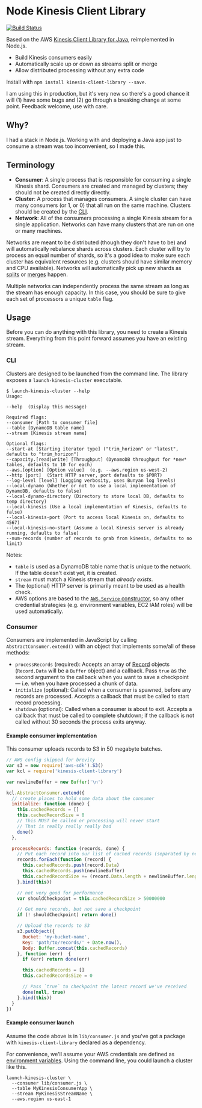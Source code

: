 # Node Kinesis Client Library

[![Build Status](https://travis-ci.org/evansolomon/nodejs-kinesis-client-library.svg?branch=master)](https://travis-ci.org/evansolomon/nodejs-kinesis-client-library)

Based on the AWS [Kinesis Client Library for Java](https://github.com/awslabs/amazon-kinesis-client), reimplemented in Node.js.

* Build Kinesis consumers easily
* Automatically scale up or down as streams split or merge
* Allow distributed processing without any extra code

Install with `npm install kinesis-client-library --save`.

I am using this in production, but it's very new so there's a good chance it will (1) have some bugs and (2) go through a breaking change at some point. Feedback welcome, use with care.

## Why?

I had a stack in Node.js. Working with and deploying a Java app just to consume a stream was too inconvenient, so I made this.


## Terminology

* **Consumer**: A single process that is responsible for consuming a single Kinesis shard. Consumers are created and managed by clusters; they should not be created directly directly.
* **Cluster**: A process that manages consumers. A single cluster can have many consumers (or 1, or 0) that all run on the same machine.  Clusters should be created by the [CLI](#cli).
* **Network**: All of the consumers processing a single Kinesis stream for a single application. Networks can have many clusters that are run on one or many machines.


Networks are meant to be distributed (though they don't have to be) and will automatically rebalance shards across clusters. Each cluster will try to process an equal number of shards, so it's a good idea to make sure each cluster has equivalent resources (e.g. clusters should have similar memory and CPU available). Networks will automatically pick up new shards as [splits](http://docs.aws.amazon.com/kinesis/latest/APIReference/API_SplitShard.html) or [merges](http://docs.aws.amazon.com/kinesis/latest/APIReference/API_MergeShards.html) happen.

Multiple networks can independently process the same stream as long as the stream has enough capacity. In this case, you should be sure to give each set of processors a unique `table` flag.


## Usage

Before you can do anything with this library, you need to create a Kinesis stream. Everything from this point forward assumes you have an existing stream.


### CLI

Clusters are designed to be launched from the command line.  The library exposes a `launch-kinesis-cluster` executable.

```
$ launch-kinesis-cluster --help
Usage:

--help  (Display this message)

Required flags:
--consumer [Path to consumer file]
--table [DynamoDB table name]
--stream [Kinesis stream name]

Optional flags:
--start-at [Starting iterator type] ("trim_horizon" or "latest", defaults to "trim_horizon")
--capacity.[read|write] [Throughput] (DynamoDB throughput for *new* tables, defaults to 10 for each)
--aws.[option] [Option value]  (e.g. --aws.region us-west-2)
--http [port]  (Start HTTP server, port defaults to $PORT)
--log-level [level] (Logging verbosity, uses Bunyan log levels)
--local-dynamo (Whether or not to use a local implementation of DynamoDB, defaults to false)
--local-dynamo-directory (Directory to store local DB, defaults to temp directory)
--local-kinesis (Use a local implementation of Kinesis, defaults to false)
--local-kinesis-port (Port to access local Kinesis on, defaults to 4567)
--local-kinesis-no-start (Assume a local Kinesis server is already running, defaults to false)
--num-records (number of records to grab from kinesis, defaults to no limit)
```

Notes:
* `table` is used as a DynamoDB table name that is unique to the network. If the table doesn't exist yet, it is created.
* `stream` must match a Kinesis stream that *already exists*.
* The (optional) HTTP server is primarily meant to be used as a health check.
* AWS options are based to the [`AWS.Service` constructor](http://docs.aws.amazon.com/AWSJavaScriptSDK/latest/AWS/Service.html), so any other credential strategies (e.g. environment variables, EC2 IAM roles) will be used automatically.


### Consumer

Consumers are implemented in JavaScript by calling `AbstractConsumer.extend()` with an object that implements some/all of these methods:

* `processRecords` (required): Accepts an array of [Record](http://docs.aws.amazon.com/kinesis/latest/APIReference/API_Record.html) objects (`Record.Data` will be a `Buffer` object) and a callback. Pass `true` as the second argument to the callback when you want to save a checkpoint — i.e. when you have processed a chunk of data.
* `initialize` (optional): Called when a consumer is spawned, before any records are processed. Accepts a callback that must be called to start record processing.
* `shutdown` (optional): Called when a consumer is about to exit. Accepts a callback that must be called to complete shutdown; if the callback is not called without 30 seconds the process exits anyway.

#### Example consumer implementation

This consumer uploads records to S3 in 50 megabyte batches.

```js
// AWS config skipped for brevity
var s3 = new require('aws-sdk').S3()
var kcl = require('kinesis-client-library')

var newlineBuffer = new Buffer('\n')

kcl.AbstractConsumer.extend({
  // create places to hold some data about the consumer
  initialize: function (done) {
    this.cachedRecords = []
    this.cachedRecordSize = 0
    // This MUST be called or processing will never start
    // That is really really really bad
    done()
  },

  processRecords: function (records, done) {
    // Put each record into our list of cached records (separated by newlines) and update the size
    records.forEach(function (record) {
      this.cachedRecords.push(record.Data)
      this.cachedRecords.push(newlineBuffer)
      this.cachedRecordSize += (record.Data.length + newlineBuffer.length)
    }.bind(this))

    // not very good for performance
    var shouldCheckpoint = this.cachedRecordSize > 50000000

    // Get more records, but not save a checkpoint
    if (! shouldCheckpoint) return done()

    // Upload the records to S3
    s3.putObject({
      Bucket: 'my-bucket-name',
      Key: 'path/to/records/' + Date.now(),
      Body: Buffer.concat(this.cachedRecords)
    }, function (err)  {
      if (err) return done(err)

      this.cachedRecords = []
      this.cachedRecordsSize = 0

      // Pass `true` to checkpoint the latest record we've received
      done(null, true)
    }.bind(this))
  }
})
```

#### Example consumer launch

Assume the code above is in `lib/consumer.js` and you've got a package with `kinesis-client-library` declared as a dependency.

For convenience, we'll assume your AWS credentials are defined as [environment variables](http://docs.aws.amazon.com/AWSJavaScriptSDK/latest/AWS/EnvironmentCredentials.html). Using the command line, you could launch a cluster like this.

```
launch-kinesis-cluster \
  --consumer lib/consumer.js \
  --table MyKinesisConsumerApp \
  --stream MyKinesisStreamName \
  --aws.region us-east-1
```
